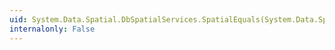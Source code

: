 ```yaml
---
uid: System.Data.Spatial.DbSpatialServices.SpatialEquals(System.Data.Spatial.DbGeometry,System.Data.Spatial.DbGeometry)
internalonly: False
---
```

